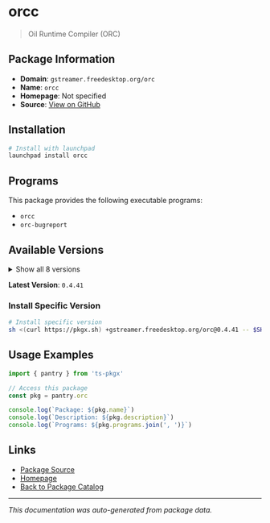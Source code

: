 # orcc

> Oil Runtime Compiler (ORC)

## Package Information

- **Domain**: `gstreamer.freedesktop.org/orc`
- **Name**: `orcc`
- **Homepage**: Not specified
- **Source**: [View on GitHub](https://github.com/pkgxdev/pantry/tree/main/projects/gstreamer.freedesktop.org/orc/package.yml)

## Installation

```bash
# Install with launchpad
launchpad install orcc
```

## Programs

This package provides the following executable programs:

- `orcc`
- `orc-bugreport`

## Available Versions

<details>
<summary>Show all 8 versions</summary>

- `0.4.41`, `0.4.40`, `0.4.39`, `0.4.38`, `0.4.37`
- `0.4.36`, `0.4.35`, `0.4.34`

</details>

**Latest Version**: `0.4.41`

### Install Specific Version

```bash
# Install specific version
sh <(curl https://pkgx.sh) +gstreamer.freedesktop.org/orc@0.4.41 -- $SHELL -i
```

## Usage Examples

```typescript
import { pantry } from 'ts-pkgx'

// Access this package
const pkg = pantry.orc

console.log(`Package: ${pkg.name}`)
console.log(`Description: ${pkg.description}`)
console.log(`Programs: ${pkg.programs.join(', ')}`)
```

## Links

- [Package Source](https://github.com/pkgxdev/pantry/tree/main/projects/gstreamer.freedesktop.org/orc/package.yml)
- [Homepage](#)
- [Back to Package Catalog](../../package-catalog.md)

---

*This documentation was auto-generated from package data.*
